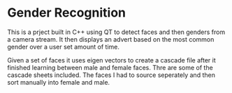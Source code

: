 # Gender Recognition
This is a prject built in C++ using QT to detect faces and then genders from a camera stream.
It then displays an advert based on the most common gender over a user set amount of time.

Given a set of faces it uses eigen vectors to create a cascade file after it finished learning between male and female faces. Thre are some of the cascade sheets included.
The faces I had to source seperately and then sort manually into female and male.
